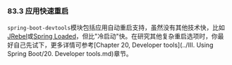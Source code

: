 ### 83.3 应用快速重启

`spring-boot-devtools`模块包括应用自动重启支持，虽然没有其他技术快，比如[JRebel](http://zeroturnaround.com/software/jrebel/)或[Spring Loaded](https://github.com/spring-projects/spring-loaded)，但比"冷启动"快。在研究其他复杂重启选项时，你最好自己先试下，更多详情可参考[Chapter 20, Developer tools](../III. Using Spring Boot/20. Developer tools.md)章节。
